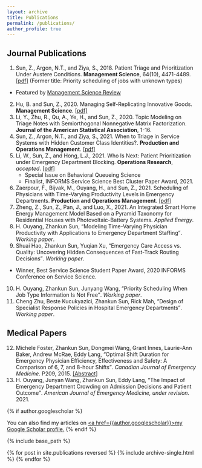 ```yaml
---
layout: archive
title: Publications
permalink: /publications/
author_profile: true
---
```


## Journal Publications

1. Sun, Z., Argon, N.T., and Ziya, S., 2018. <a href="https://doi.org/10.1287/mnsc.2017.2855" style="color: inherit; text-decoration: none;text-decoration-style: solid;">Patient Triage and Prioritization Under Austere Conditions</a>. **Management Science**, 64(10), 4471-4489. [\[pdf\]](/files/Sun-Argon-Ziya_Final.pdf) (Former title: Priority scheduling of jobs with unknown types)
  * Featured by <a href="https://www.informs.org/Blogs/ManSci-Blogs/Management-Science-Review/Patient-Triage-and-Prioritization-Under-Austere-Conditions" style="color: inherit;">Management Science Review</a>
2. Hu, B. and Sun, Z., 2020. <a href="https://doi.org/10.1287/mnsc.2020.3936" style="color: inherit; text-decoration: none;text-decoration-style: solid;text-decoration-color:initial;">Managing Self-Replicating Innovative Goods</a>. **Management Science**. [\[pdf\]](/files/MS-replication-final.pdf)
3. Li, Y., Zhu, R., Qu, A., Ye, H., and Sun, Z., 2020. <a href="https://doi.org/10.1080/01621459.2020.1862667" style="color: inherit; text-decoration: none;text-decoration-style: solid;text-decoration-color:initial;">Topic Modeling on Triage Notes with Semiorthogonal Nonnegative Matrix Factorization</a>. **Journal of the American Statistical Association**, 1-16.
4. Sun, Z., Argon, N.T., and Ziya, S., 2021. <a href="https://doi.org/10.1111/poms.13494" style="color: inherit; text-decoration: none;text-decoration-style: solid;text-decoration-color:initial;">When to Triage in Service Systems with Hidden Customer Class Identities?</a>. **Production and Operations Management**. [\[pdf\]](/files/Sun-Argon-Ziya-Arrival-POM.pdf)
5. Li, W., Sun, Z., and Hong, L.J., 2021. <a href="https://zhanksun.github.io/publications/" style="color: inherit; text-decoration: none;text-decoration-style: solid;text-decoration-color:initial;">Who Is Next: Patient Prioritization under Emergency Department Blocking</a>. **Operations Research**, _accepted_. [\[pdf\]](/files/Waiting_Time_Puzzle_final.pdf)
	* Special Issue on Behavioral Queueing Science
	* Finalist, INFORMS Service Science Best Cluster Paper Award, 2021.
6. Zaerpour, F., Bijvak, M., Ouyang, H., and Sun, Z., 2021. <a href="https://doi.org/10.1111/poms.13571" style="color: inherit; text-decoration: none;text-decoration-style: solid;text-decoration-color:initial;">Scheduling of Physicians with Time-Varying Productivity Levels in Emergency Departments</a>. **Production and Operations Management**. [\[pdf\]](/files/Physician_Rostering_POM.pdf)
7. Zheng, Z., Sun, Z., Pan, J., and Luo, X., 2021. <a href="https://doi.org/10.1016/j.apenergy.2021.117159" style="color: inherit; text-decoration: none;text-decoration-style: solid;text-decoration-color:initial;">An Integrated Smart Home Energy Management Model Based on a Pyramid Taxonomy for Residential Houses with Photovoltaic-Battery Systems</a>. _Applied Energy_.
8. H. Ouyang, Zhankun Sun, <q>Modeling Time-Varying Physician Productivity with Applications to Emergency Department Staffing</q>. _Working paper_.
9. Shuai Hao, Zhankun Sun, Yuqian Xu, <q>Emergency Care Access vs. Quality: Uncovering Hidden Consequences of Fast-Track Routing Decisions</q>. _Working paper_.
  * Winner, Best Service Science Student Paper Award, 2020 INFORMS Conference on Service Science.
10. H. Ouyang, Zhankun Sun, Junyang Wang, <q>Priority Scheduling When Job Type Information Is Not Free</q>. _Working paper_.
11. Cheng Zhu, Beste Kucukyazici, Zhankun Sun,  Rick Mah, <q>Design of Specialist Response Policies in Hospital Emergency Departments</q>. _Working paper_.

## Medical Papers
<!--
12. Michele Foster, Zhankun Sun, Dongmei Wang, Grant Innes, Laurie-Ann Baker, Andrew McRae, Eddy Lang, <q>Optimal Shift Duration for Emergency Physician Efficiency, Effectiveness and Safety: A Comparison of 6, 7, and 8-hour Shifts</q>. _Canadian Journal of Emergency Medicine_. P209, 2015. [\[Abstract\]](https://nbtrauma.ca/wp-content/uploads/2020/10/Phelna-et-al-2015.pdf) [\[pdf\]](/files/optimal-shift-duration-for-em-physician-efficiency-foster-abstract-2015.pdf)
13. H. Ouyang, Junyan Wang, Zhankun Sun, Eddy Lang, <q>The Impact of Emergency Department Crowding on Admission Decisions and Patient Outcome</q>. _Under revision_. 2021.
-->
<ol start="12">
    <li> Michele Foster, Zhankun Sun, Dongmei Wang, Grant Innes, Laurie-Ann Baker, Andrew McRae, Eddy Lang, <q>Optimal Shift Duration for Emergency Physician Efficiency, Effectiveness and Safety: A Comparison of 6, 7, and 8-hour Shifts</q>. <i>Canadian Journal of Emergency Medicine</i>. P209, 2015. <a href="https://nbtrauma.ca/wp-content/uploads/2020/10/Phelna-et-al-2015.pdf" style="color: inherit; text-decoration: underline;text-decoration-color:initial;">[Abstract]</a></li>
    <li>H. Ouyang, Junyan Wang, Zhankun Sun, Eddy Lang, <q>The Impact of Emergency Department Crowding on Admission Decisions and Patient Outcome</q>. <i>American Journal of Emergency Medicine, under revision</i>. 2021.</li>
</ol>


{% if author.googlescholar %}
<!---
6. Huiyin Ouyang, **Zhankun Sun**, Junyang Wang, <q>Impact of Classification Accuracy for Scheduling Jobs with Unknown Types in Service Systems</q>. _Working paper_.
## Working in Progress
* Huiyin Ouyang, **Zhankun Sun**, <q>On Scheduling a Two-Class Queue with Concave Waiting Cost</q>. _Working paper_.
* <q>Allocation of Intensive Care Unit Beds with Patient Abandonment and Readmission</q>, with H. Ouyang.
* <q>Admission Control under Imperfect Customer Information</q>, with H. Ouyang.
* <q>Mining Triage Notes to Predict Hospital Admissions from Emergency Departments</q>, with H. Ye, et al.

<ol start="9">
    <li><q>Allocation of Intensive Care Unit Beds with Readmission</q>, with H. Ouyang.</li>
    <li><q>Admission Control under Imperfect Customer Information</q>, with H. Ouyang.</li>
    <li><q>Mining Triage Notes to Predict Hospital Admissions from Emergency Departments</q>, with H. Ye, et al.</li>
</ol>
--->
  You can also find my articles on <u><a href=</q>{{author.googlescholar}}</q>>my Google Scholar profile</a>.</u>
{% endif %}

{% include base_path %}

{% for post in site.publications reversed %}
  {% include archive-single.html %}
{% endfor %}
